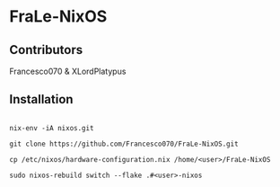 # FraLe-NixOS

## Contributors
Francesco070 &amp; XLordPlatypus

## Installation

```shell

nix-env -iA nixos.git

git clone https://github.com/Francesco070/FraLe-NixOS.git

cp /etc/nixos/hardware-configuration.nix /home/<user>/FraLe-NixOS

sudo nixos-rebuild switch --flake .#<user>-nixos

```



